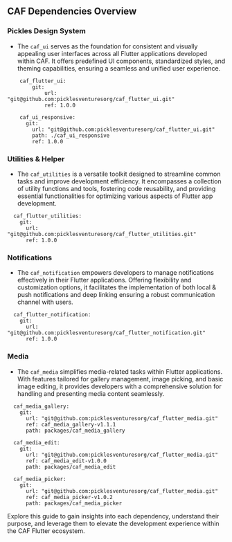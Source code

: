 ## CAF Dependencies Overview

### Pickles Design System
- The `caf_ui` serves as the foundation for consistent and visually appealing user interfaces across all Flutter applications developed within CAF. It offers predefined UI components, standardized styles, and theming capabilities, ensuring a seamless and unified user experience.
```
    caf_flutter_ui:
        git:
            url: "git@github.com:picklesventuresorg/caf_flutter_ui.git"
            ref: 1.0.0

    caf_ui_responsive:
      git:
        url: "git@github.com:picklesventuresorg/caf_flutter_ui.git"
        path: ./caf_ui_responsive
        ref: 1.0.0
```

### Utilities & Helper
- The `caf_utilities` is a versatile toolkit designed to streamline common tasks and improve development efficiency. It encompasses a collection of utility functions and tools, fostering code reusability, and providing essential functionalities for optimizing various aspects of Flutter app development.
```
  caf_flutter_utilities:
    git:
      url: "git@github.com:picklesventuresorg/caf_flutter_utilities.git"
      ref: 1.0.0
```

### Notifications
- The `caf_notification` empowers developers to manage notifications effectively in their Flutter applications. Offering flexibility and customization options, it facilitates the implementation of both local & push notifications and deep linking ensuring a robust communication channel with users.
```
  caf_flutter_notification:
    git:
      url: "git@github.com:picklesventuresorg/caf_flutter_notification.git"
      ref: 1.0.0
```

### Media
- The `caf_media` simplifies media-related tasks within Flutter applications. With features tailored for gallery management, image picking, and basic image editing, it provides developers with a comprehensive solution for handling and presenting media content seamlessly.

```
  caf_media_gallery:
    git:
      url: "git@github.com:picklesventuresorg/caf_flutter_media.git"
      ref: caf_media_gallery-v1.1.1
      path: packages/caf_media_gallery

  caf_media_edit:
    git:
      url: "git@github.com:picklesventuresorg/caf_flutter_media.git"
      ref: caf_media_edit-v1.0.0
      path: packages/caf_media_edit

  caf_media_picker:
    git:
      url: "git@github.com:picklesventuresorg/caf_flutter_media.git"
      ref: caf_media_picker-v1.0.2
      path: packages/caf_media_picker
```

Explore this guide to gain insights into each dependency, understand their purpose, and leverage them to elevate the development experience within the CAF Flutter ecosystem.

